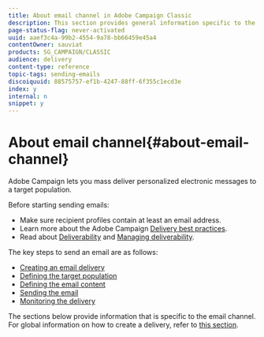 ```yaml
---
title: About email channel in Adobe Campaign Classic
description: This section provides general information specific to the email channel in Adobe Campaign Classic.
page-status-flag: never-activated
uuid: aaef3c4a-99b2-4554-9a78-bb66459e45a4
contentOwner: sauviat
products: SG_CAMPAIGN/CLASSIC
audience: delivery
content-type: reference
topic-tags: sending-emails
discoiquuid: 88575757-ef1b-4247-88ff-6f355c1ecd3e
index: y
internal: n
snippet: y
---
```


# About email channel{#about-email-channel}

Adobe Campaign lets you mass deliver personalized electronic messages to a target population.

Before starting sending emails:

* Make sure recipient profiles contain at least an email address.
* Learn more about the Adobe Campaign [Delivery best practices](https://docs.campaign.adobe.com/doc/AC/getting_started/EN/deliveryBestPractices.html).
* Read about [Deliverability](../../delivery/using/about-deliverability.md) and [Managing deliverability](https://helpx.adobe.com/campaign/kb/acc-deliverability.html).

The key steps to send an email are as follows:

* [Creating an email delivery](../../delivery/using/creating-an-email-delivery.md)
* [Defining the target population](../../delivery/using/steps-defining-the-target-population.md)
* [Defining the email content](../../delivery/using/defining-the-email-content.md)
* [Sending the email](../../delivery/using/sending-messages.md)
* [Monitoring the delivery](../../delivery/using/monitoring-a-delivery.md)

The sections below provide information that is specific to the email channel. For global information on how to create a delivery, refer to [this section](../../delivery/using/steps-about-delivery-creation-steps.md).